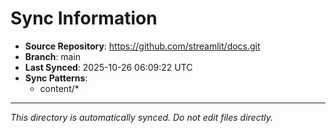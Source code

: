 # Sync Information

- **Source Repository**: https://github.com/streamlit/docs.git
- **Branch**: main
- **Last Synced**: 2025-10-26 06:09:22 UTC
- **Sync Patterns**:
  - content/*

---
*This directory is automatically synced. Do not edit files directly.*
